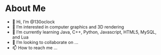 # About Me
- 👋 Hi, I’m @130oclock
- 👀 I’m interested in computer graphics and 3D rendering
- 🌱 I’m currently learning Java, C++, Python, Javascript, HTML5, MySQL, and Lua
- 💞️ I’m looking to collaborate on ...
- 📫 How to reach me ...

<!---
130oclock/130oclock is a ✨ special ✨ repository because its `README.md` (this file) appears on your GitHub profile.
You can click the Preview link to take a look at your changes.
--->
